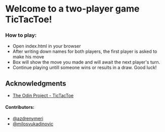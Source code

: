 # Welcome to a two-player game TicTacToe!

### How to play:
* Open index.html in your browser
* After writing down names for both players, the first player is asked to make his move
* Box will show the move you made and will await the next player's turn.
* Continue playing untill someone wins or results in a draw. Good luck!

 ## Acknowledgments

* [The Odin Project - TicTacToe](https://www.theodinproject.com/courses/javascript/lessons/tic-tac-toe-javascript) 

#### Contributors:
* [@azdrenymeri](https://github.com/azdrenymeri) 
* [@milosvukadinovic](https://github.com/milosvukadinovic)
